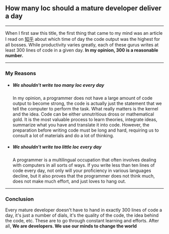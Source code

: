 ## How many loc should a mature developer deliver a day

---   
When I first saw this title, the first thing that came to my mind was an article I read on [知乎](https://www.zhihu.com/) about which time of day the code output was the highest for all bosses. While productivity varies greatly, each of these gurus writes at least 300 lines of code in a given day.
**In my opinion, 300 is a reasonable number.**

---   
### My Reasons

- ##### We shouldn't write too many loc every day
   In my opinion, a programmer does not have a large amount of code output to become strong, the code is actually just the statement that we tell the computer to perform the task. What really matters is the kernel and the idea. Code can be either unnutritious dross or mathematical gold. It is the most valuable process to learn theories, integrate ideas, summarize what you have and translate it into code. However, the preparation before writing code must be long and hard, requiring us to consult a lot of materials and do a lot of thinking.

- ##### We shouldn't write too little loc every day
   A programmer is a multilingual occupation that often involves dealing with computers in all sorts of ways. If you write less than ten lines of code every day, not only will your proficiency in various languages decline, but it also proves that the programmer does not think much, does not make much effort, and just loves to hang out.

---
### Conclusion
Every mature developer doesn't have to hand in exactly 300 lines of code a day, it's just a number of dials, it's the quality of the code, the idea behind the code, etc. These are to go through constant learning and efforts. After all,
**We are developers. We use our minds to change the world**